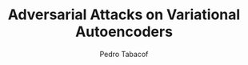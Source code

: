 ---
paperId: 54
author: Pedro Tabacof
publicationauthor: Tabacof, P.
title: Adversarial  Attacks  on  Variational  Autoencoders
pdf: Oral_Pedro_Tabacof.pdf
poster: --
alt: --
type: Oral & Poster
topic: Machine Learning Methods
link: --
conference: neurips
year: 2018
tags: neurips-2018
location: Montreal, Canada
---